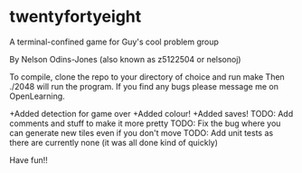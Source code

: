 # twentyfortyeight
A terminal-confined game for Guy's cool problem group

By Nelson Odins-Jones (also known as z5122504 or nelsonoj)

To compile, clone the repo to your directory of choice and run make
Then ./2048 will run the program.
If you find any bugs please message me on OpenLearning.

+Added detection for game over
+Added colour!
+Added saves!
TODO: Add comments and stuff to make it more pretty
TODO: Fix the bug where you can generate new tiles even if you don't move
TODO: Add unit tests as there are currently none (it was all done kind of quickly)

Have fun!!
